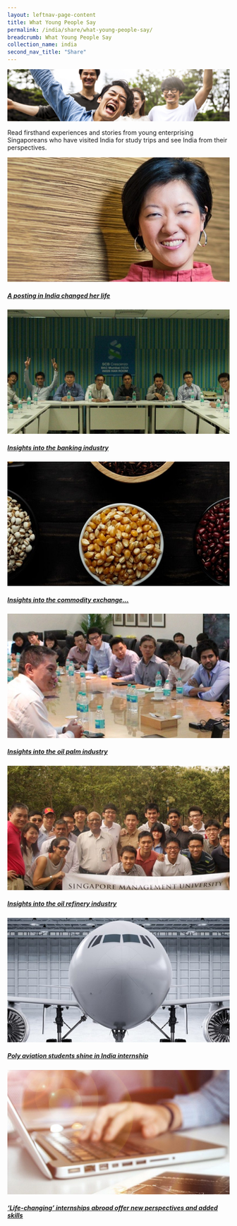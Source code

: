 ```yaml
---
layout: leftnav-page-content
title: What Young People Say
permalink: /india/share/what-young-people-say/
breadcrumb: What Young People Say
collection_name: india
second_nav_title: "Share"
---
```


![banner-what-young-people-say](\images\india-youngpeople\What-young-people-say-cover-pic.jpg)

Read firsthand experiences and stories from young enterprising Singaporeans who have visited India for study trips and see India from their perspectives.

<div>
	<div class="row is-multiline">
		<div class="col is-half-tablet padding--bottom--lg">
			<a href="/india/share/what-young-people-say/india-posting/" class="project-link">
				<img src="/images/india-youngpeople/india-posting-small.jpg" alt="A posting in India changed her life" class="project-image">
			<div class="project-card">
				<div class="project-title margin--bottom--xs">
					<h5><b>A posting in India changed her life</b></h5>
				</div>
			</div>
			</a>
		</div>
		<div class="col is-half-tablet padding--bottom--lg">
			<a href="/india/share/what-young-people-say/banking-industry/" class="project-link">
				<img src="/images/india-youngpeople/banking-industry-small.jpg" alt="Insights into the banking industry" class="project-image">
			<div class="project-card">
				<div class="project-title margin--bottom--xs">
					<h5><b>Insights into the banking industry</b></h5>
				</div>
			</div>
			</a>
		</div>
	</div>
</div>

<p><p>

<div>
	<div class="row is-multiline">
		<div class="col is-half-tablet padding--bottom--lg">
			<a href="/india/share/what-young-people-say/commodity-industry/" class="project-link">
				<img src="/images/india-youngpeople/commodity-industry-small.jpg" alt="Insights into the commodity exchange industry" class="project-image">
			<div class="project-card">
				<div class="project-title margin--bottom--xs">
					<h5><b>Insights into the commodity exchange...</b></h5>
				</div>
			</div>
			</a>
		</div>
		<div class="col is-half-tablet padding--bottom--lg">
			<a href="/india/share/what-young-people-say/oil-palm-industry/" class="project-link">
				<img src="/images/india-youngpeople/oil-palm-industry-small.jpg" alt="Insights into the oil palm industry" class="project-image">
			<div class="project-card">
				<div class="project-title margin--bottom--xs">
					<h5><b>Insights into the oil palm industry</b></h5>
				</div>
			</div>
			</a>
		</div>
	</div>
</div>

<p><p>

<div>
	<div class="row is-multiline">
		<div class="col is-half-tablet padding--bottom--lg">
			<a href="/india/share/what-young-people-say/oil-refinery-industry/" class="project-link">
				<img src="/images/india-youngpeople/oil-refinery-industry-small.jpg" alt="Insights into the oil refinery industry" class="project-image">
			<div class="project-card">
				<div class="project-title margin--bottom--xs">
					<h5><b>Insights into the oil refinery industry</b></h5>
				</div>
			</div>
			</a>
		</div>
		<div class="col is-half-tablet padding--bottom--lg">
			<a href="/india/share/what-young-people-say/aviation-internship/" class="project-link">
				<img src="/images/india-youngpeople/aviation-internship-small.jpg" alt="Poly aviation students shine in India internship" class="project-image">
			<div class="project-card">
				<div class="project-title margin--bottom--xs">
					<h5><b>Poly aviation students shine in India internship</b></h5>
				</div>
			</div>
			</a>
		</div>
	</div>
</div>

<p><p>

<div>
	<div class="row is-multiline">
		<div class="col is-half-tablet padding--bottom--lg">
			<a href="/india/share/what-young-people-say/internship-perspectives/" class="project-link">
				<img src="/images/india-youngpeople/internships-perspectives-small.jpg" alt="Life-changing internships abroad offer new..." class="project-image">
			<div class="project-card">
				<div class="project-title margin--bottom--xs">
					<h5><b>‘Life-changing’ internships abroad offer new perspectives and added skills</b></h5>
				</div>
			</div>
			</a>
		</div>
	</div>
</div>